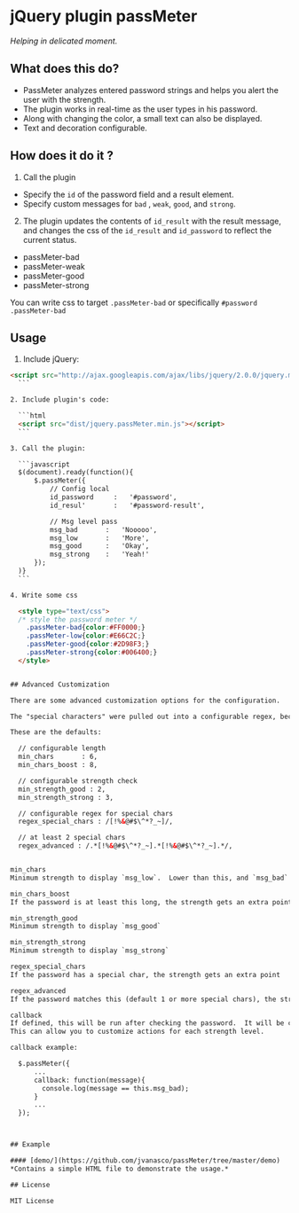 jQuery plugin passMeter
========================
*Helping in delicated moment.*

## What does this do?
- PassMeter analyzes entered password strings and helps you alert the user with the strength.
- The plugin works in real-time as the user types in his password.
- Along with changing the color, a small text can also be displayed.
- Text and decoration configurable.


## How does it do it ?

1. Call the plugin

* Specify the `id` of the password field and a result element.
* Specify custom messages for `bad` , `weak`, `good`, and `strong`.

2. The plugin updates the contents of `id_result` with the result message, and changes the css of the `id_result` and `id_password` to reflect the current status.

* passMeter-bad
* passMeter-weak
* passMeter-good
* passMeter-strong

You can write css to target `.passMeter-bad` or specifically `#password .passMeter-bad`


## Usage

1. Include jQuery:

  ```html
  <script src="http://ajax.googleapis.com/ajax/libs/jquery/2.0.0/jquery.min.js"></script>
	```

2. Include plugin's code:

	```html
	<script src="dist/jquery.passMeter.min.js"></script>
	```

3. Call the plugin:

	```javascript
	$(document).ready(function(){
		$.passMeter({
			// Config local
			id_password     :   '#password',
			id_resul'   	:   '#password-result',

			// Msg level pass
			msg_bad       :   'Nooooo',
			msg_low       :   'More',
			msg_good      :   'Okay',
			msg_strong    :   'Yeah!'
		});
	)}
	```

4. Write some css

	<style type="text/css">
	/* style the password meter */
	  .passMeter-bad{color:#FF0000;}
	  .passMeter-low{color:#E66C2C;}
	  .passMeter-good{color:#2D98F3;}
	  .passMeter-strong{color:#006400;}
	</style>


## Advanced Customization

There are some advanced customization options for the configuration.

The "special characters" were pulled out into a configurable regex, because some backend systems may not support the default options.

These are the defaults:

	// configurable length
	min_chars       : 6,
	min_chars_boost : 8,

	// configurable strength check
	min_strength_good : 2,
	min_strength_strong : 3,

	// configurable regex for special chars
	regex_special_chars : /[!%&@#$\^*?_~]/,

	// at least 2 special chars
	regex_advanced : /.*[!%&@#$\^*?_~].*[!%&@#$\^*?_~].*/,


min_chars
Minimum strength to display `msg_low`.  Lower than this, and `msg_bad` appears

min_chars_boost
If the password is at least this long, the strength gets an extra point

min_strength_good
Minimum strength to display `msg_good`

min_strength_strong
Minimum strength to display `msg_strong`

regex_special_chars
If the password has a special char, the strength gets an extra point

regex_advanced
If the password matches this (default 1 or more special chars), the strength gets an extra point

callback
If defined, this will be run after checking the password.  It will be called with the `message` as the only argument.
This can allow you to customize actions for each strength level.

callback example:

	$.passMeter({
		...
		callback: function(message){
		  console.log(message == this.msg_bad);
		}
		...
	});



## Example

#### [demo/](https://github.com/jvanasco/passMeter/tree/master/demo)
*Contains a simple HTML file to demonstrate the usage.*

## License

MIT License
